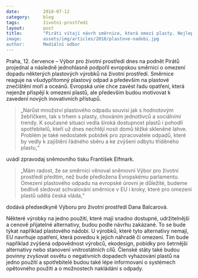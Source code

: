 ```yaml
---
date:         2018-07-12
category:     blog
tags:         životní-prostředí
layout:       post
title:        "Piráti vítají návrh směrnice, která omezí plasty. Nejlepší je odpad, který nevznikne
image:        assets/img/articles/2018/plastove-nadobi.jpg
author:       Mediální odbor
---
```



Praha, 12. července – Výbor pro životní prostředí dnes na podnět Pirátů projednal a následně jednohlasně podpořil evropskou směrnici o omezení dopadu některých plastových výrobků na životní prostředí. Směrnice reaguje na všudypřítomný plastový odpad a především na plastové znečištění moří a oceánů. Evropská unie chce zavést řadu opatření, která nejenže přispějí k omezení plastů, ale především budou motivovat k zavedení nových inovativních přístupů.

> „Nárůst množství plastového odpadu souvisí jak s hodnotovým žebříčkem, tak s trhem s plasty, chováním jednotlivců a sociálními trendy. K současné situaci vedla široká dostupnost plastů i pohodlí spotřebitelů, kteří už dnes nechtějí nosit domů těžké skleněné lahve. Problém je také nedostatek pobídek  pro zpracovatele odpadů, které by vedly k zajištění řádného sběru a ke zvýšení odbytu tříděného plastu,“ 

uvádí zpravodaj sněmovního tisku František Elfmark.

 > „Mám radost, že se směrnici věnoval sněmovní Výbor pro životní prostředí předtím, než bude předložena Evropskému parlamentu. Omezení plastového odpadu na evropské úrovni je důležité, budeme bedlivě sledovat schvalování směrnice v EU i kroky, které pro omezení plastů udělá česká vláda,“ 
 
dodává předsedkyně Výboru pro životní prostředí Dana Balcarová.

Některé výrobky na jedno použití, které mají snadno dostupné, udržitelnější a cenově přijatelné alternativy, budou podle návrhu zakázané. To se bude týkat například plastového nádobí. U výrobků, které tyto alternativy nemají, EU navrhuje opatření, která povedou k jejich náhradě či omezení. Tím bude například zvýšená odpovědnost výrobců, ekodesign, pobídky pro šetrnější alternativy nebo stanovení vnitrostátních cílů. Členské státy také budou povinny zvyšovat osvětu o negativních dopadech vyhazování plastů na jedno použití a spotřebitelé budou také lépe informovaní o systémech opětovného použití a o možnostech nakládání s odpady.
